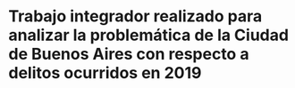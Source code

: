 # Trabajo integrador realizado para analizar la problemática de la Ciudad de Buenos Aires con respecto a delitos ocurridos en 2019

